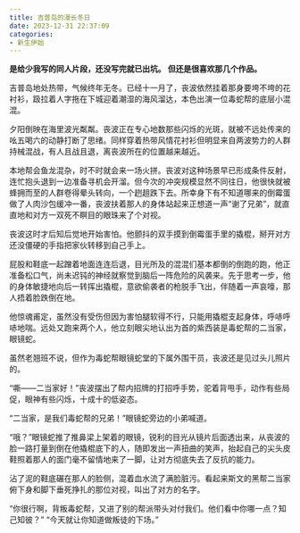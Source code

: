 ```yaml
---
title: 吉普岛的漫长冬日
date: 2023-12-31 22:37:09
categories: 
- 新生伊始
---
```

**是给少我写的同人片段，还没写完就已出坑。**
**但还是很喜欢那几个作品。**  


吉普岛地处热带，气候终年无冬。已经十一月了，丧波依然挂着那身要垮不垮的花衬衫，趿拉着人字拖在下城迎着潮湿的海风溜达，本色出演一位毒蛇帮的底层小混混。

夕阳倒映在海里波光粼粼。丧波正在专心地数那些闪烁的光斑，就被不远处传来的吆五喝六的动静打断了思绪。同样穿着热带风情花衬衫但明显来自两波势力的人群持械混战，有人且战且退，离丧波所在的位置越来越近。

本地帮会鱼龙混杂，时不时就会来一场火拼。丧波对这种场景早已形成条件反射，连忙抱头退到一边准备寻机会开溜。但今次的冲突规模显然不同往日，他很快就被蜂拥而至的人群卷得晕头转向，一个趔趄跌下去。所幸身下有不知道哪来的倒霉蛋做了人肉沙包缓冲一番，丧波扶着那人的身体站起来正想道一声“谢了兄弟”，就直直地和对方一双死不瞑目的眼珠来了个对视。

丧波这时才后知后觉地开始害怕。他颤抖的双手摸到倒霉蛋手里的撬棍，掰开对方还没僵硬的手指把家伙转移到自己手上。

屁股和鞋底一起蹭着地面连连后退，目光所及的混混们基本都倒的倒跑的跑，他正准备松口气，尚未迟钝的神经就察觉到脑后一阵危险的风袭来。先于思考一步，他的身体敏捷地向后一转挥出撬棍，意欲偷袭者的枪脱手飞出，伴随着一声哀嚎，那人捂着脸跌倒在地。

他惊魂甫定，虽然没有受伤但因为害怕腿软得不行，只能用撬棍支起身体，呼哧呼哧地喘。远处又跑来两个人，他立刻眼尖地认出为首的紫西装是毒蛇帮的二当家，眼镜蛇。

虽然老翘班不说，但作为毒蛇帮眼镜蛇堂的下属外围干员，丧波还是见过头儿照片的。

“嘶——二当家好！”丧波摆出了帮内招牌的打招呼手势，驼着背甩手，动作有些局促，眼神有些闪烁，十成十的低姿态。

“二当家，是我们毒蛇帮的兄弟！”眼镜蛇旁边的小弟喊道。

“哦？”眼镜蛇推了推鼻梁上架着的眼镜，锐利的目光从镜片后面透出来，从丧波的脸一路打量到倒在他撬棍底下的人，随即发出一声扭曲的笑声，抬起自己的尖头皮鞋照着那人的面门毫不留情地来了一脚，让对方彻底失去了反抗的能力。

沾了泥的鞋底碾在那人的脸侧，混着血水流了满脸脏污。看起来斯文的黑帮二当家俯下身和脚下垂死挣扎的那位对视，叫出了对方的名字。

“你很行啊，背叛毒蛇帮，又进了别的帮派带头对付我们。他们看中你哪一点？知己知彼？”
“今天就让你知道做叛徒的下场。”
